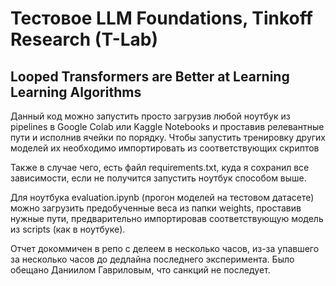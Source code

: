 # Тестовое LLM Foundations, Tinkoff Research (T-Lab)
## Looped Transformers are Better at Learning Learning Algorithms
Данный код можно запустить просто загрузив любой ноутбук из pipelines в Google Colab или Kaggle Notebooks и проставив релевантные пути и исполнив ячейки по порядку.
Чтобы запустить тренировку других моделей их необходимо импортировать из соответствующих скриптов

Также в случае чего, есть файл requirements.txt, куда я сохранил все зависимости, если не получится запустить ноутбук способом выше. 

Для ноутбука evaluation.ipynb (прогон моделей на тестовом датасете) можно загрузить предобученные веса из папки weights, проставив нужные пути, предварительно импортировав соответствующую модель из scripts (как в ноутбуке).

Отчет докоммичен в репо с делеем в несколько часов, из-за упавшего за несколько часов до дедлайна последнего эксперимента. Было обещано Даниилом Гавриловым, что санкций не последует.
